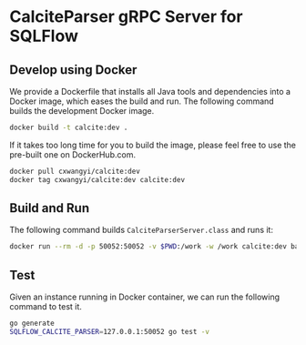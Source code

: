 # CalciteParser gRPC Server for SQLFlow

## Develop using Docker

We provide a Dockerfile that installs all Java tools and dependencies into a Docker image, which eases the build and run.  The following command builds the development Docker image.

```bash
docker build -t calcite:dev .
```

If it takes too long time for you to build the image, please feel free to use the pre-built one on DockerHub.com.

```bash
docker pull cxwangyi/calcite:dev
docker tag cxwangyi/calcite:dev calcite:dev
```

## Build and Run

The following command builds `CalciteParserServer.class` and runs it:

```bash
docker run --rm -d -p 50052:50052 -v $PWD:/work -w /work calcite:dev bash ./build_and_run.bash
```

## Test

Given an instance running in Docker container, we can run the following command to test it.

```bash
go generate
SQLFLOW_CALCITE_PARSER=127.0.0.1:50052 go test -v
```
